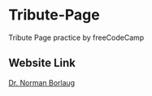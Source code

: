 # Tribute-Page
Tribute Page practice by freeCodeCamp


## Website Link
[Dr. Norman Borlaug](https://lamazorca.github.io/Tribute-Page/)
